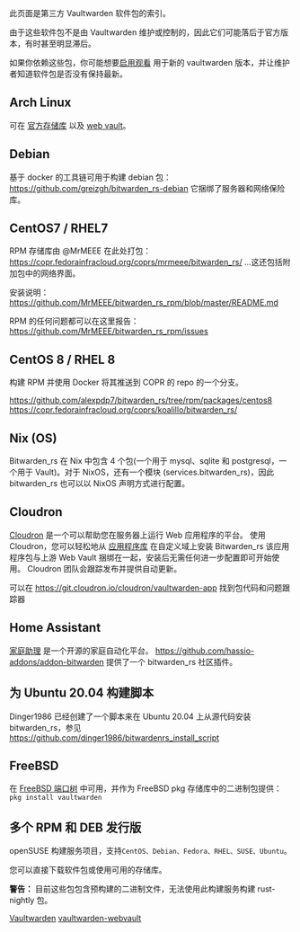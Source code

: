 此页面是第三方 Vaultwarden 软件包的索引。

由于这些软件包不是由 Vaultwarden 维护或控制的，因此它们可能落后于官方版本，有时甚至明显滞后。

如果你依赖这些包，你可能想要[启用观看](https://docs.github.com/en/github/managing-subscriptions-and-notifications-on-github/viewing-your-subscriptions#configuring-your-watch-settings-for-an-individual-repository) 用于新的 vaultwarden 版本，并让维护者知道软件包是否没有保持最新。

## Arch Linux

可在 [官方存储库](https://archlinux.org/packages/community/x86_64/vaultwarden/) 以及 [web vault](https://archlinux.org/packages/community/any/vaultwarden-网络/)。

## Debian

基于 docker 的工具链可用于构建 debian 包：https://github.com/greizgh/bitwarden_rs-debian
它捆绑了服务器和网络保险库。

## CentOS7 / RHEL7

RPM 存储库由 @MrMEEE 在此处打包：https://copr.fedorainfracloud.org/coprs/mrmeee/bitwarden_rs/ ...这还包括附加包中的网络界面。

安装说明：https://github.com/MrMEEE/bitwarden_rs_rpm/blob/master/README.md

RPM 的任何问题都可以在这里报告：https://github.com/MrMEEE/bitwarden_rs_rpm/issues

## CentOS 8 / RHEL 8

构建 RPM 并使用 Docker 将其推送到 COPR 的 repo 的一个分支。

https://github.com/alexpdp7/bitwarden_rs/tree/rpm/packages/centos8
https://copr.fedorainfracloud.org/coprs/koalillo/bitwarden_rs/

## Nix (OS)

Bitwarden_rs 在 Nix 中包含 4 个包(一个用于 mysql、sqlite 和 postgresql，一个用于 Vault)。对于 NixOS，还有一个模块 (services.bitwarden_rs)，因此 bitwarden_rs 也可以以 NixOS 声明方式进行配置。

## Cloudron

[Cloudron](https://cloudron.io) 是一个可以帮助您在服务器上运行 Web 应用程序的平台。
使用 Cloudron，您可以轻松地从 [应用程序库](https://cloudron.io/store/com.github.bitwardenrs.html) 在自定义域上安装 Bitwarden_rs
该应用程序包与上游 Web Vault 捆绑在一起，安装后无需任何进一步配置即可开始使用。 Cloudron 团队会跟踪发布并提供自动更新。

可以在 https://git.cloudron.io/cloudron/vaultwarden-app 找到包代码和问题跟踪器

## Home Assistant

[家庭助理](https://www.home-assistant.io/) 是一个开源的家庭自动化平台。 https://github.com/hassio-addons/addon-bitwarden 提供了一个 bitwarden_rs 社区插件。

## 为 Ubuntu 20.04 构建脚本

Dinger1986 已经创建了一个脚本来在 Ubuntu 20.04 上从源代码安装 bitwarden_rs，参见
https://github.com/dinger1986/bitwardenrs_install_script

## FreeBSD

在 [FreeBSD 端口树](https://www.freshports.org/security/vaultwarden/) 中可用，并作为 FreeBSD pkg 存储库中的二进制包提供：`pkg install vaultwarden`

## 多个 RPM 和 DEB 发行版

openSUSE 构建服务项目，支持`CentOS、Debian、Fedora、RHEL、SUSE、Ubuntu`。

您可以直接下载软件包或使用可用的存储库。

**警告：** 目前这些包包含预构建的二进制文件，无法使用此构建服务构建 rust-nightly 包。

[Vaultwarden](https://build.opensuse.org/package/show/home:Masgalor:Vaultwarden/vaultwarden)
[vaultwarden-webvault](https://build.opensuse.org/package/show/home:Masgalor:Vaultwarden/vaultwarden-webvault)